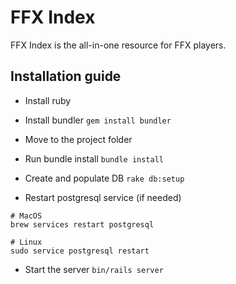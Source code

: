 # FFX Index

FFX Index is the all-in-one resource for FFX players.

## Installation guide

* Install ruby

* Install bundler
`gem install bundler`

* Move to the project folder

* Run bundle install
`bundle install`

* Create and populate DB
`rake db:setup`

* Restart postgresql service (if needed)
```
# MacOS
brew services restart postgresql

# Linux
sudo service postgresql restart
```

* Start the server
`bin/rails server`
